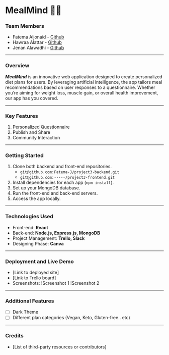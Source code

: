 # MealMind 🥗🍛

### Team Members
- Fatema Aljonaid - [Github](https://github.com/Fatema-J)
- Hawraa Alattar - [Github](https://github.com/hawraalattar)
- Jenan Alawadhi - [Github](https://github.com/jenanalawadhi1)
---

### Overview
***MealMind*** is an innovative web application designed to create personalized diet plans for users. By leveraging artificial intelligence, the app tailors meal recommendations based on user responses to a questionnaire. Whether you’re aiming for weight loss, muscle gain, or overall health improvement, our app has you covered.

---

### Key Features
1. Personalized Questionnaire
2. Publish and Share
3. Community Interaction

---
### Getting Started
1. Clone both backend and front-end repositories.
    - ```git@github.com:Fatema-J/project3-backend.git```
    - ```git@github.com:-----/project3-frontend.git```
2. Install dependencies for each app (`npm install`).
3. Set up your MongoDB database.
4. Run the front-end and back-end servers.
5. Access the app locally.
---

### Technologies Used
- Front-end: **React**
- Back-end: **Node.js, Express.js, MongoDB**
- Project Management: **Trello, Slack**
- Designing Phase: **Canva**

---
### Deployment and Live Demo
- [Link to deployed site]
- [Link to Trello board]
- Screenshots:
  !Screenshot 1
  !Screenshot 2

---
### Additional Features
- [ ] Dark Theme
- [ ] Different plan categories (Vegan, Keto, Gluten-free.. etc)

---
### Credits
- [List of third-party resources or contributors]
